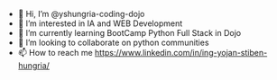 - 👋 Hi, I’m @yshungria-coding-dojo
- 👀 I’m interested in IA and WEB Development
- 🌱 I’m currently learning BootCamp Python Full Stack in Dojo
- 💞️ I’m looking to collaborate on python communities
- 📫 How to reach me https://www.linkedin.com/in/ing-yojan-stiben-hungria/

<!---
yshungria-coding-dojo/yshungria-coding-dojo is a ✨ special ✨ repository because its `README.md` (this file) appears on your GitHub profile.
You can click the Preview link to take a look at your changes.
--->
